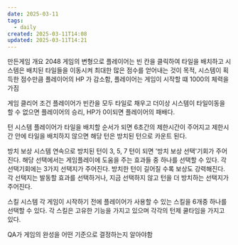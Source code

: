 ```yaml
---
date: 2025-03-11
tags:
  - daily
created: 2025-03-11T14:08
updated: 2025-03-11T14:21
---
```

만든게임 개요
2048 게임의 변형으로 플레이어는 빈 칸을 클릭하여 타일을 배치하고 시스템은 배치된 타일들을 이동시켜 최대한 많은 점수를 얻어내는 것이 목적, 시스템이 획득한 점수만큼 플레이어의 HP 가 감소함, 플레이어는 게임이 시작할 떄 1000의 체력을 가짐

게임 클리어 조건
플레이어가 빈칸을 모두 타일로 채우고 더이상 시스템이 타일이동을 할 수 없으면 플레이어의 승리, HP가 0이되면 플레이어의 패배다.

턴 시스템
플레이어가 타일을 배치할 순서가 되면 6초간의 제한시간이 주어지고 제한시간 안에 타일을 배치하지 않으면 해당 턴은 방치된 턴으로 카운트 된다.

방치 보상 시스템
연속으로 방치된 턴이 3, 5, 7 턴이 되면 '방치 보상 선택'기회가 주어진다. 해당 선택에서는 게임플레이에 도움을 주는 효과들 중 하나를 선택할 수 있다. 각 선택기회에는 3가지 선택지가 주어진다. 방치한 턴이 길어질 수록 보상도 강력해진다. 각 선택지는 발동할 효과를 선택하거나, 지금 선택하지 않고 턴을 더 방치하는 선택지가 주어진다.

스킬 시스템
각 게임이 시작하기 전에 플레이어가 사용할 수 있는 스킬을 6개중 하나를 선택할 수 있다. 각 스킬은 고유한 기능을 가지고 있으며 각각의 턴제 쿨타임을 가지고 있다.


QA가 게임의 완성을 어떤 기준으로 결정하는지 알아야함
